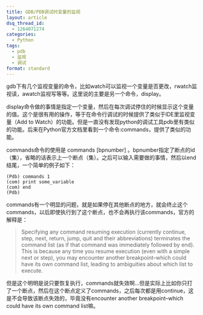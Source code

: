 ```yaml
---
title: GDB/PDB调试时变量的监视
layout: article
dsq_thread_id:
  - 1264071274
categories:
  - Python
tags:
  - pdb
  - 监视
  - 调试
format: standard
---
```


  gdb下有几个监视变量的命令，比如watch可以监视一个变量是否更改，rwatch监视读，awatch监视写等等。这里说的主要是另一个命令，display。

  display命令做的事情是指定一个变量，然后在每次调试停住的时候显示这个变量的值。这个是很有用的操作，等于在命令行调试的时候提供了类似于IDE里监视变量（Add to Watch）的功能。但是一直没有发现python的调试工具pdb里有类似的功能。后来在Python官方文档里看到一个命令:commands，提供了类似的功能。

  commands命令的使用是 commands [bpnumber] 。bpnumber指定了断点的id（集），省略的话表示上一个断点（集）。之后可以输入需要做的事情，然后以end结尾，一个简单的例子如下：


    (Pdb) commands 1
    (com) print some_variable
    (com) end
    (Pdb)


  commands有一个明显的问题，就是如果停在其他断点的地方，就会终止这个commands，以后即使执行到了这个断点，也不会再执行该commands，官方的解释是：

> Specifying any command resuming execution (currently continue, step, next, return, jump, quit and their abbreviations) terminates the command list (as if that command was immediately followed by end). This is because any time you resume execution (even with a simple next or step), you may encounter another breakpoint–which could have its own command list, leading to ambiguities about which list to execute.

  但是这个明明是说只要恢复执行，commands就失效啊…但是实际上比如你只打了一个断点，然后在这个断点定义了commands，之后每次都是用continue，这是不会导致该断点失效的，毕竟没有encounter another breakpoint–which could have its own command list嘛。
